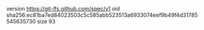 version https://git-lfs.github.com/spec/v1
oid sha256:ec81ba7ed84023503c5c585abb523513a6933074eef9b49f4d31785545635730
size 93
